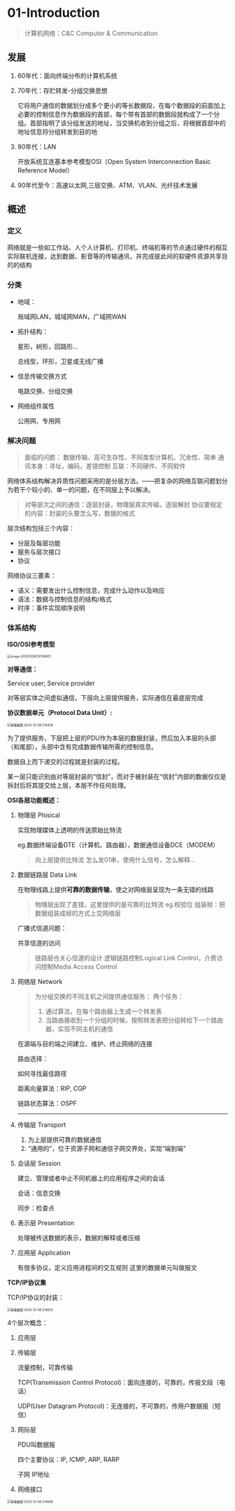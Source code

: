 # 01-Introduction

> 计算机网络：C&C Computer & Communication

## 发展

1. 60年代：面向终端分布的计算机系统

2. 70年代：存贮转发-分组交换思想

   它将用户通信的数据划分成多个更小的等长数据段，在每个数据段的前面加上必要的控制信息作为数据段的首部，每个带有首部的数据段就构成了一个分组。首部指明了该分组发送的地址，当交换机收到分组之后，将根据首部中的地址信息将分组转发到目的地

3. 80年代：LAN

   开放系统互连基本参考模型OSI（Open System Interconnection Basic Reference Model）

4. 90年代至今：高速以太网,三层交换、ATM、VLAN、光纤技术发展

## 概述

### 定义

网络就是一些如工作站、人个人计算机、打印机、终端机等的节点通过硬件的相互实际联机连接，达到数据、影音等的传输通讯，并完成彼此间的软硬件资源共享目的的结构

### 分类

- 地域：

  局域网LAN，城域网MAN，广域网WAN

- 拓扑结构：

  星形，树形，回路形…

  总线型，环形，卫星或无线广播

- 信息传输交换方式

  电路交换、分组交换

- 网络组件属性

  公用网、专用网

### 解决问题

> 面临的问题： 数据传输、高可生存性、不同类型计算机、冗余性、简单 通讯本身：寻址，编码，差错控制 互联：不同硬件、不同软件

网络体系结构解决异质性问题采用的是分层方法。——把复杂的网络互联问题划分为若干个较小的、单一的问题，在不同层上予以解决。

> 对等层次之间的通信：逐层封装，物理层真实传输，逐层解封 协议要规定的内容：封装的头要怎么写，数据的格式

层次结构包括三个内容：

- 分层及每层功能
- 服务与层次接口
- 协议

网络协议三要素：

- 语义：需要发出什么控制信息，完成什么动作以及响应
- 语法：数据与控制信息的结构/格式
- 时序：事件实现顺序说明

### 体系结构

**ISO/OSI参考模型**

<img src="01-Introduction.assets/image-20241208214746831.png" alt="image-20241208214746831" style="zoom:50%;" />

**对等通信：**

Service user; Service provider

对等层实体之间虚拟通信，下层向上层提供服务，实际通信在最底层完成

**协议数据单元（Protocol Data Unit）:**

<img src="01-Introduction.assets/屏幕截图 2024-12-08 214439.png" alt="屏幕截图 2024-12-08 214439" style="zoom:50%;" />

为了提供服务，下层把上层的PDU作为本层的数据封装，然后加入本层的头部（和尾部）。头部中含有完成数据传输所需的控制信息。

数据自上而下递交的过程就是封装的过程。

某一层只能识别由对等层封装的“信封”，而对于被封装在“信封”内部的数据仅仅是拆封后将其提交给上层，本层不作任何处理。

**OSI各层功能概述：**

1. 物理层 Phisical

   实现物理媒体上透明的传送原始比特流

   eg.数据终端设备DTE（计算机、路由器），数据通信设备DCE（MODEM）

   > 向上层提供比特流 怎么发01串，使用什么信号，怎么解释…

2. 数据链路层 Data Link

   在物理线路上提供**可靠的数据传输**，使之对网络层呈现为一条无错的线路

   > 物理层出现了差错，这里提供的是可靠的比特流 eg.校验位 组装帧：把数据组装成帧的方式上交网络层

   广播式信道问题：

   共享信道的访问

   > 链路层也关心信道的设计 逻辑链路控制Logical Link Control，介质访问控制Media Access Control

3. 网络层 Network

   > 为分组交换的不同主机之间提供通信服务： 两个任务：
   >
   > 1. 通过算法，在每个路由器上生成一个转发表
   > 2. 当路由接收到一个分组的时候，按照转发表把分组转给下一个路由器，实现不同主机的通信

   在源端与目的端之间建立、维护、终止网络的连接

   路由选择：

   如何寻找最佳路径

   距离向量算法：RIP, CGP

   链路状态算法：OSPF

   ------

4. 传输层 Transport

   1. 为上层提供可靠的数据通信
   2. “通用的”，位于资源子网和通信子网交界处，实现“端到端”

5. 会话层 Session

   建立、管理或者中止不同机器上的应用程序之间的会话

   会话：信息交换

   同步：检查点

6. 表示层 Presentation

   处理被传送数据的表示，数据的解释或者压缩

7. 应用层 Application

   有很多协议，定义应用进程间的交互规则 这里的数据单元叫做报文

**TCP/IP协议集**

TCP/IP协议的封装：

<img src="01-Introduction.assets/屏幕截图 2024-12-08 214635.png" alt="屏幕截图 2024-12-08 214635" style="zoom:50%;" />

4个层次概念：

1. 应用层

2. 传输层

   流量控制，可靠传输

   TCP(Transmission Control Protocol)：面向连接的，可靠的，传报文段（电话）

   UDP(User Datagram Protocol)：无连接的，不可靠的，传用户数据报（短信）

3. 网际层

   PDU叫数据报

   四个主要协议：IP, ICMP, ARP, RARP

   子网  IP地址

4. 网络接口

<img src="01-Introduction.assets/屏幕截图 2024-12-08 214646.png" alt="屏幕截图 2024-12-08 214646" style="zoom:50%;" />